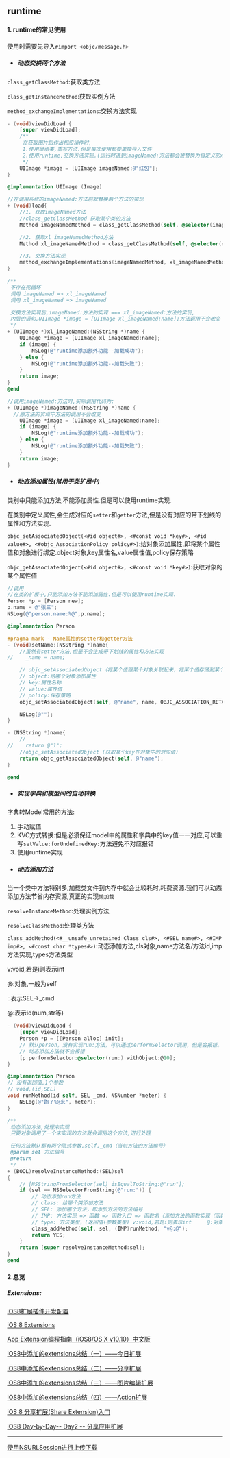 ## runtime
#### 1. runtime的常见使用

使用时需要先导入`#import <objc/message.h>`

* ##### 动态交换两个方法
`class_getClassMethod`:获取类方法

 `class_getInstanceMethod`:获取实例方法

 `method_exchangeImplementations`:交换方法实现

```objective-c
- (void)viewDidLoad {
    [super viewDidLoad];
    /**
     在获取图片后作出相应操作时,
     1.使用继承类,重写方法.但是每次使用都要单独导入文件
     2.使用runtime,交换方法实现.(运行时遇到imageNamed:方法都会被替换为自定义的xl_imageNamed:方法)
     */
    UIImage *image = [UIImage imageNamed:@"红包"];
}

@implementation UIImage (Image)

//在调用系统的imageNamed:方法前就替换两个方法的实现
+ (void)load{
    //1. 获取imageNamed方法
    //class_getClassMethod 获取某个类的方法
    Method imageNamedMethod = class_getClassMethod(self, @selector(imageNamed:));

    //2. 获取xl_imageNamedMethod方法
    Method xl_imageNamedMethod = class_getClassMethod(self, @selector(xl_imageNamed:));

    //3. 交换方法实现
    method_exchangeImplementations(imageNamedMethod, xl_imageNamedMethod);
}

/**
 不存在死循环
 调用 imageNamed => xl_imageNamed
 调用 xl_imageNamed => imageNamed

 交换方法实现后,imageNamed:方法的实现 === xl_imageNamed:方法的实现,
 内层的语句,UIImage *image = [UIImage xl_imageNamed:name];方法调用不会改变
 */
+ (UIImage *)xl_imageNamed:(NSString *)name {
    UIImage *image = [UIImage xl_imageNamed:name];
    if (image) {
        NSLog(@"runtime添加额外功能--加载成功");
    } else {
        NSLog(@"runtime添加额外功能--加载失败");
    }
    return image;
}
@end

//调用imageNamed:方法时,实际调用代码为:
+ (UIImage *)imageNamed:(NSString *)name {
  //原方法的实现中方法的调用不会改变
    UIImage *image = [UIImage xl_imageNamed:name];
    if (image) {
        NSLog(@"runtime添加额外功能--加载成功");
    } else {
        NSLog(@"runtime添加额外功能--加载失败");
    }
    return image;
}
```

* ##### 动态添加属性(常用于类扩展中)
类别中只能添加方法,不能添加属性.但是可以使用runtime实现.

 在类别中定义属性,会生成对应的`setter`和`getter`方法,但是没有对应的带下划线的属性和方法实现.

 `objc_setAssociatedObject(<#id object#>, <#const void *key#>, <#id value#>, <#objc_AssociationPolicy policy#>)`:给对象添加属性,即将某个属性值和对象进行绑定.object对象,key属性名,value属性值,policy保存策略

 `objc_getAssociatedObject(<#id object#>, <#const void *key#>)`:获取对象的某个属性值

```objective-c
//调用
//在类的扩展中,只能添加方法不能添加属性.但是可以使用runtime实现.
Person *p = [Person new];
p.name = @"张三";
NSLog(@"person.name:%@",p.name);

@implementation Person

#pragma mark - Name属性的setter和getter方法
- (void)setName:(NSString *)name{
    //虽然有setter方法,但是不会生成带下划线的属性和方法实现
//    _name = name;

    // objc_setAssociatedObject（将某个值跟某个对象关联起来，将某个值存储到某个对象中）
    // object:给哪个对象添加属性
    // key:属性名称
    // value:属性值
    // policy:保存策略
    objc_setAssociatedObject(self, @"name", name, OBJC_ASSOCIATION_RETAIN_NONATOMIC);

    NSLog(@"");
}

- (NSString *)name{
    //
//    return @"1";
    //objc_setAssociatedObject (获取某个key在对象中的对应值)
    return objc_getAssociatedObject(self, @"name");
}

@end
```
* ##### 实现字典和模型间的自动转换
字典转Model常用的方法:
 1. 手动赋值
 2. KVC方式转换:但是必须保证model中的属性和字典中的key值一一对应,可以重写`setValue:forUndefinedKey:`方法避免不对应报错
 3. 使用runtime实现

* ##### 动态添加方法
当一个类中方法特别多,加载类文件到内存中就会比较耗时,耗费资源.我们可以动态添加方法节省内存资源,真正的实现`懒加载`

 `resolveInstanceMethod`:处理实例方法

 `resolveClassMethod`:处理类方法

 `class_addMethod(<#__unsafe_unretained Class cls#>, <#SEL name#>, <#IMP imp#>, <#const char *types#>)`:动态添加方法,cls对象,name方法名/方法id,imp方法实现,types方法类型

 v:void,若是i则表示int

 @:对象,一般为self

 ::表示SEL->_cmd

 @:表示id(num,str等)

```objective-c
- (void)viewDidLoad {
    [super viewDidLoad];   
    Person *p = [[Person alloc] init];
    // 默认person，没有实现run:方法，可以通过performSelector调用，但是会报错。
    // 动态添加方法就不会报错
    [p performSelector:@selector(run:) withObject:@10];
}

@implementation Person
// 没有返回值,1个参数
// void,(id,SEL)
void runMethod(id self, SEL _cmd, NSNumber *meter) {
    NSLog(@"跑了%@米", meter);
}

/**
 动态添加方法,处理未实现
 只要对象调用了一个未实现的方法就会调用这个方法,进行处理

 任何方法默认都有两个隐式参数,self,_cmd（当前方法的方法编号）
 @param sel 方法编号
 @return
 */
+ (BOOL)resolveInstanceMethod:(SEL)sel
{
    // [NSStringFromSelector(sel) isEqualToString:@"run"];
    if (sel == NSSelectorFromString(@"run:")) {
        // 动态添加run方法
        // class: 给哪个类添加方法
        // SEL: 添加哪个方法，即添加方法的方法编号
        // IMP: 方法实现 => 函数 => 函数入口 => 函数名（添加方法的函数实现（函数地址））
        // type: 方法类型，(返回值+参数类型) v:void,若是i则表示int     @:对象->self      :表示SEL->_cmd    @:表示id(num)
        class_addMethod(self, sel, (IMP)runMethod, "v@:@");
        return YES;
    }
    return [super resolveInstanceMethod:sel];
}
@end
```

#### 2.总览

##### Extensions:

[iOS8扩展插件开发配置](http://blog.csdn.net/phunxm/article/details/42715145)

[iOS 8 Extensions](http://www.cnblogs.com/xdream86/p/3855932.html)

[App Extension编程指南（iOS8/OS X v10.10）中文版](http://www.cocoachina.com/ios/20141023/10027.html)

[iOS8中添加的extensions总结（一）——今日扩展](http://www.cnblogs.com/jackma86/p/5002899.html)

[iOS8中添加的extensions总结（二）——分享扩展](http://www.cnblogs.com/jackma86/p/5011379.html)

[iOS8中添加的extensions总结（三）——图片编辑扩展](http://www.cnblogs.com/jackma86/p/5018512.html)

[iOS8中添加的extensions总结（四）——Action扩展](http://www.cnblogs.com/jackma86/p/5023800.html)

[iOS 8 分享扩展(Share Extension)入门](http://www.jianshu.com/p/99d4ec43fd65)

[iOS8 Day-by-Day-- Day2 -- 分享应用扩展](http://www.devtalking.com/articles/ios8-day-by-day-day2-sharing-extension/)

---
[使用NSURLSession进行上传下载](http://blog.csdn.net/chaoyuan899/article/details/35985815)
